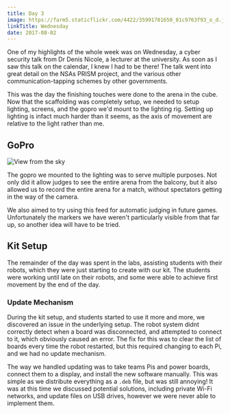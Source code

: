 ```yaml
---
title: Day 3
image: https://farm5.staticflickr.com/4422/35991781650_81c9763f93_o_d.jpg
linkTitle: Wednesday
date: 2017-08-02
---
```


One of my highlights of the whole week was on Wednesday, a cyber security talk from Dr Denis Nicole, a lecturer at the university. As soon as I saw this talk on the calendar, I knew I had to be there! The talk went into great detail on the NSAs PRISM project, and the various other communication-tapping schemes by other governments.

This was the day the finishing touches were done to the arena in the cube. Now that the scaffolding was completely setup, we needed to setup lighting, screens, and the gopro we'd mount to the lighting rig. Setting up lighting is infact much harder than it seems, as the axis of movement are relative to the light rather than me.

## GoPro

![View from the sky](https://farm5.staticflickr.com/4400/36220386672_e459081ddd_o_d.jpg)

The gopro we mounted to the lighting was to serve multiple purposes. Not only did it allow judges to see the entire arena from the balcony, but it also allowed us to record the entire arena for a match, without spectators getting in the way of the camera.

We also aimed to try using this feed for automatic judging in future games. Unfortunately the markers we have weren't particularly visible from that far up, so another idea will have to be tried. 

## Kit Setup

The remainder of the day was spent in the labs, assisting students with their robots, which they were just starting to create with our kit. The students were working until late on their robots, and some were able to achieve first movement by the end of the day.

### Update Mechanism

During the kit setup, and students started to use it more and more, we discovered an issue in the underlying setup. The robot system didnt correctly detect when a board was disconnected, and attempted to connect to it, which obviously caused an error. The fix for this was to clear the list of boards every time the robot restarted, but this required changing to each Pi, and we had no update mechanism.

The way we handled updating was to take teams Pis and power boards, connect them to a display, and install the new software manually. This was simple as we distribute everything as a `.deb` file, but was still annoying! It was at this time we discussed potential solutions, including private Wi-Fi networks, and update files on USB drives, however we were never able to implement them.

